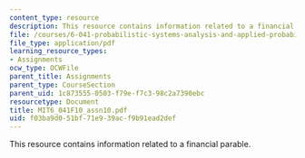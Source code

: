 ```yaml
---
content_type: resource
description: This resource contains information related to a financial parable.
file: /courses/6-041-probabilistic-systems-analysis-and-applied-probability-fall-2010/f03ba9d051bf71e939acf9b91ead2def_MIT6_041F10_assn10.pdf
file_type: application/pdf
learning_resource_types:
- Assignments
ocw_type: OCWFile
parent_title: Assignments
parent_type: CourseSection
parent_uid: 1c873555-0503-f79e-f7c3-98c2a7390ebc
resourcetype: Document
title: MIT6_041F10_assn10.pdf
uid: f03ba9d0-51bf-71e9-39ac-f9b91ead2def
---
```

This resource contains information related to a financial parable.

